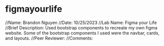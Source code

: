 # figmayourlife
//Name: Brandon Nguyen
//Date: 10/25/2023
//Lab Name: Figma your Life
//Brief Description: Used bootstrap components to recreate my own figma website. Some of the bootstrap components I used were the navbar, cards, and layouts.
//Peer Reviewer: 
//Comments:
